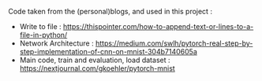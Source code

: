 
Code taken from the (personal)blogs, and used in this project :
- Write to file : https://thispointer.com/how-to-append-text-or-lines-to-a-file-in-python/
- Network Architecture : https://medium.com/swlh/pytorch-real-step-by-step-implementation-of-cnn-on-mnist-304b7140605a
- Main code, train and evaluation, load dataset : https://nextjournal.com/gkoehler/pytorch-mnist
